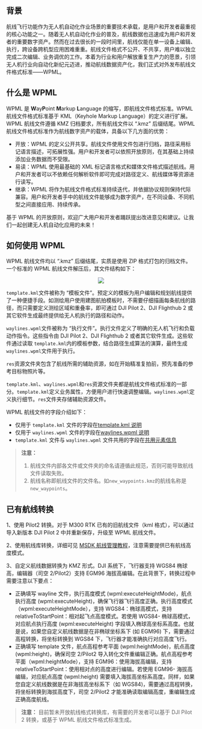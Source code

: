 
## 背景

航线飞行功能作为无人机自动化作业场景的重要技术承载，是用户和开发者最重视的核心功能之一。随着无人机自动化作业的普及，航线数据也迅速成为用户和开发者的重要数字资产。然而在过去很长的一段时间里，航线仅能在单一设备上编辑、执行，跨设备跨机型应用困难重重。航线文件格式不公开、不共享，用户难以独立完成二次编辑、业务调优的工作。本着为行业和用户解放重复生产力的愿景，引领无人机行业向自动化新纪元迈进，推动航线数据资产化，我们正式对外发布航线文件格式标准——WPML。

## 什么是 WPML

WPML 是 **W**ay**P**oint **M**arkup **L**anguage 的缩写，即航线文件格式标准。WPML 航线文件格式标准基于 KML（Keyhole Markup Language）的定义进行扩展。WPML 航线文件遵循 KMZ 归档要求，所有航线文件以 “.kmz” 后缀结尾。WPML 航线文件格式标准作为航线数字资产的载体，具备以下几方面的优势：

* 开放：WPML 的定义公开共享。航线文件使用文件包进行归档，路径采用标记语言描述，可拓展性强。用户和开发者可以依照开放原则，在其基础上持续添加业务数据而不受限。
* 易读：WPML 使用最基础的 XML 标记语言格式和媒体文件格式描述航线。用户和开发者可以不依赖任何解析软件即可完成对路径定义、航线媒体等资源进行读写。
* 继承：WPML 将作为航线文件格式标准持续迭代，并依据协议规则保持代际兼容。用户和开发者手中的航线文件能够成为数字资产，在不同设备、不同机型之间直接应用、持续传承。

基于 WPML 的开放原则，欢迎广大用户和开发者踊跃提出改进意见和建议。让我们一起创建无人机自动化应用的未来！

## 如何使用 WPML

WPML 航线文件均以 “.kmz” 后缀结尾，实质是使用 ZIP 格式打包的归档文件。一个标准的 WPML 航线文件解压后，其文件结构如下：

<div align=center>
<img src="https://terra-1-g.djicdn.com/84f990b0bbd145e6a3930de0c55d3b2b/admin/doc/721986d3-18dc-416e-9c13-a8f13b02935b.png" style="width:auto"/>
</div>

`template.kml`文件被称为 “模板文件”。预定义的模板为用户编辑和规划航线提供了一种便捷手段。如测绘用户使用建图航拍模板时，不需要仔细描画每条航线的路径，而只需要定义测绘区域和重叠率，即可通过 DJI Pilot 2、DJI Flighthub 2 或其它软件生成最终提供给无人机执行的路径和动作。

`waylines.wpml`文件被称为 “执行文件”。执行文件定义了明确的无人机飞行和负载动作指令。这些指令由 DJI Pilot 2、DJI Flighthub 2 或者其它软件生成。这些软件通过读取 `template.kml`内的模板参数，结合路径生成算法的演算，最终生成`waylines.wpml`文件用于执行。

`res`资源文件夹包含了航线所需的辅助资源，如在开始精准复拍前，预先准备的参考目标物照片等。

`template.kml`、`waylines.wpml`和`res`资源文件夹都是航线文件格式标准的一部分。`template.kml`定义业务属性，方便用户进行快速调整编辑。`waylines.wpml`定义执行细节。`res`文件夹存储辅助资源文件。

WPML 航线文件的字段介绍如下：
* 仅用于 `template.kml` 文件的字段在[template.kml 说明](https://developer.dji.com/doc/cloud-api-tutorial/cn/api-reference/dji-wpml/template-kml.html)
* 仅用于 `waylines.wpml` 文件的字段在[waylines.wpml 说明](https://developer.dji.com/doc/cloud-api-tutorial/cn/api-reference/dji-wpml/waylines-wpml.html)
* `template.kml` 文件与 `waylines.wpml` 文件共用的字段在[共用元素信息](https://developer.dji.com/doc/cloud-api-tutorial/cn/api-reference/dji-wpml/common-element.html)

> **注意：**
>
> 1. 航线文件内部各文件或文件夹的命名请遵循此规范，否则可能导致航线文件读取失败。
> 2. 航线名称即航线文件的文件名。如`new_waypoints.kmz`的航线名称是`new_waypoints`。


## 已有航线转换

1、使用 Pilot2 转换。对于 M300 RTK 已有的旧航线文件（kml 格式），可以通过导入新版本 DJI Pilot 2 中并重新保存，升级至 WPML 航线文件。

2、使用航线库转换，详细可见 [MSDK 航线管理教程](https://developer.dji.com/doc/mobile-sdk-tutorial/cn/tutorials/waypoint.html)，注意需要提供已有航线高度模式。

3、自定义航线数据转换为 KMZ 形式。DJI 系统下，飞行器支持 WGS84 椭球高，编辑器（司空 2/Pilot2）支持 EGM96 海拔高编辑。在此背景下，转换过程中需要注意以下要点：
* 正确填写 wayline 文件，执行高度模式 (wpml:executeHeightMode)，航点执行高度 (wpml:executeHeight)，确保飞行器飞行高度正确。执行高度模式（wpml:executeHeightMode），支持 WGS84：椭球高模式，支持 relativeToStartPoint：相对起飞点高度模式。若使用 WGS84- 椭球高模式，对应航点执行高度 (wpml:executeHeight) 字段填入椭球高坐标系高度。也就是说，如果您自定义航线数据是在非椭球坐标系下 (如 EGM96) 下，需要通过高程转换，将坐标转换到 WGS84 下，飞行器才能准确执行对应高度飞行。
* 正确填写 template 文件，航点高程参考平面 (wpml:heightMode)，航点高度 (wpml:height)，确保司空 2/Pilot2 导入转化文件重编辑正确。航点高程参考平面（wpml:heightMode），支持 EGM96：使用海拔高编辑，支持 relativeToStartPoint：使用相对点的高度进行编辑。若使用 EGM96- 海拔高编辑，对应航点高度 (wpml:height) 需要填入海拔高坐标系高度。同样，如果您自定义航线数据是在非海拔高坐标系下（如 WGS84)，需要通过高程转换，将坐标转换到海拔高度下，司空 2/Pilot2 才能准确读取编辑高度，重编辑生成正确高度航线。

> **注意：** 目前暂未开放航线格式转换库，有需要的开发者可以基于 DJI Pilot 2 转换，或基于 WPML 航线文件格式标准生成。

